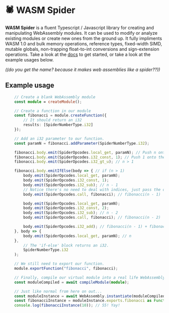 # 🕷️ WASM Spider 

**WASM Spider** is a fluent Typescript / Javascript library for creating and manipulating WebAssembly modules. It can be used to modify or analyze existing modules or create new ones from the ground up. It fully impliments WASM 1.0 and bulk memory operations, reference types, fixed-width SIMD, mutable globals, non-trapping float-to-int conversions and sign-extension operations. Take a look at the [docs](https://emberj.sh/wasm-spider/classes/SpiderModule.html) to get started, or take a look at the example usages below.

*((do you get the name? because it makes web assemblies like a spider??))*

## Example usage

```typescript
    // Create a blank WebAssembly module
    const module = createModule();

    // Create a function in our module
    const fibonacci = module.createFunction({
        // It should return an i32
        results: [SpiderNumberType.i32]
    });

    // Add an i32 parameter to our function.
    const paramN = fibonacci.addParameter(SpiderNumberType.i32);

    fibonacci.body.emit(SpiderOpcodes.local_get, paramN); // Push n onto the stack
    fibonacci.body.emit(SpiderOpcodes.i32_const, 1); // Push 1 onto the stack
    fibonacci.body.emit(SpiderOpcodes.i32_gt_u); // n > 1

    fibonacci.body.emitIfElse(body => { // if (n > 1)
        body.emit(SpiderOpcodes.local_get, paramN);
        body.emit(SpiderOpcodes.i32_const, 1);
        body.emit(SpiderOpcodes.i32_sub); // n - 1
        // Notice there's no need to deal with indices, just pass the object.
        body.emit(SpiderOpcodes.call, fibonacci); // fibonacci(n - 1)

        body.emit(SpiderOpcodes.local_get, paramN);
        body.emit(SpiderOpcodes.i32_const, 2);
        body.emit(SpiderOpcodes.i32_sub); // n - 2
        body.emit(SpiderOpcodes.call, fibonacci); // fibonacci(n - 2)

        body.emit(SpiderOpcodes.i32_add); // fibonacci(n - 1) + fibonacci(n - 2)
    }, body => {
        body.emit(SpiderOpcodes.local_get, paramN); // n
    },
        // The 'if-else' block returns an i32.
        SpiderNumberType.i32
    );

    // We still need to export our function.
    module.exportFunction("fibonacci", fibonacci);

    // Finally, compile our virtual module into a real life WebAssembly.Module
    const moduleCompiled = await compileModule(module);

    // Just like normal from here on out...
    const moduleInstance = await WebAssembly.instantiate(moduleCompiled);
    const fibonacciInstance = moduleInstance.exports.fibonacci as Function;
    console.log(fibonacciInstance(10)); // 55! Yay!
```
